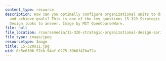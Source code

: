 ```yaml
---
content_type: resource
description: How can you optimally configure organizational units to drive change
  and achieve goals? This is one of the key questions 15.320 Strategic Organizational
  Design looks to answer. Image by MIT OpenCourseWare.
file: null
file_location: /coursemedia/15-320-strategic-organizational-design-spring-2011/8c5e6f0657eb94af027539b8f47ba72a_15-320s11.jpg
file_type: image/jpeg
resourcetype: Image
title: 15-320s11.jpg
uid: 8c5e6f06-57eb-94af-0275-39b8f47ba72a
---
```

